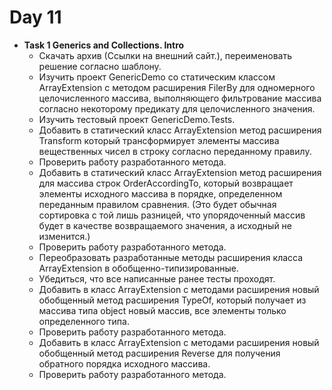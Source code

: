 # Day 11
* **Task 1 Generics and Collections. Intro**
  * Скачать архив (Ссылки на внешний сайт.), переименовать  решение согласно шаблону.
  * Изучить проект GenericDemo со статическим классом ArrayExtension с методом расширения FilerBy для одномерного целочисленного массива, выполняющего фильтрование массива согласно некоторому предикату для целочисленного значения.
  * Изучить тестовый проект GenericDemo.Tests.
  * Добавить в статический класс ArrayExtension метод расширения Transform который трансформирует элементы массива вещественных чисел в строку согласно переданному правилу.
  * Проверить работу разработанного метода.
  * Добавить в статический класс ArrayExtension метод расширения для массива строк OrderAccordingTo, который возвращает элементы исходного массива в порядке, определенном переданным правилом сравнения. (Это будет обычная сортировка с той лишь разницей, что упорядоченный массив будет в качестве возвращаемого значения, а исходный не изменится.)
  * Проверить работу разработанного метода.
  * Переобразовать разработанные методы расширения класса ArrayExtension в обобщенно-типизированные.
  * Убедиться, что все написанные ранее тесты проходят.
  * Добавить в класс ArrayExtension с методами расширения новый обобщенный метод расширения TypeOf, который получает из массива типа object новый массив, все элементы только определенного типа.
  * Проверить работу разработанного метода.
  * Добавить в класс ArrayExtension с методами расширения новый обобщенный метод расширения Reverse для получения обратного порядка исходного массива.
  * Проверить работу разработанного метода.
